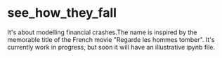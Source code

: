 # see_how_they_fall 

It's about modelling financial crashes.The name is inspired by the memorable title of the French movie "Regarde les hommes tomber".
It's currently work in progress, but soon it will have an illustrative ipynb file.
